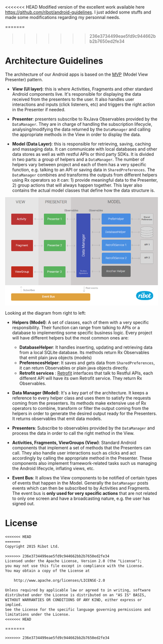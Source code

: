 <<<<<<< HEAD
Modified version of the excellent work available here https://github.com/ribot/android-guidelines. I just added some stuffs and made some modifications regarding my personnal needs.

=======
>>>>>>> 236e3734499eae5fd9c944662bb2b7650ed2fe34
# Architecture Guidelines

The architecture of our Android apps is based on the [MVP](https://en.wikipedia.org/wiki/Model%E2%80%93view%E2%80%93presenter) (Model View Presenter) pattern.

* __View (UI layer)__: this is where Activities, Fragments and other standard Android components live. It's responsible for displaying the data received from the presenters to the user. It also handles user interactions and inputs (click listeners, etc) and triggers the right action in the Presenter if needed.

* __Presenter__: presenters subscribe to RxJava Observables provided by the `DataManager`. They are in charge of handling the subscription lifecycle, analysing/modifying the data returned by the `DataManager` and calling the appropriate methods in the View in order to display the data.

* __Model (Data Layer)__: this is responsible for retrieving, saving, caching and massaging data. It can communicate with local databases and other data stores as well as with restful APIs or third party SDKs. It is divided in two parts: a group of helpers and a `DataManager`. The number of helpers vary between project and each of them has a very specific function, e.g. talking to an API or saving data in `SharedPreferences`. The `DataManager` combines and transforms the outputs from different helpers using Rx operators so it can: 1) provide meaningful data to the Presenter,  2) group actions that will always happen together. This layer also contains the actual model classes that define how the data structure is.

![](architecture_diagram.png)

Looking at the diagram from right to left:

* __Helpers (Model)__: A set of classes, each of them with a very specific responsibility. Their function can range from talking to APIs or a database to implementing some specific business logic. Every project will have different helpers but the most common ones are:
	- __DatabaseHelper__: It handles inserting, updating and retrieving data from a local SQLite database. Its methods return Rx Observables that emit plain java objects (models)
	- __PreferencesHelper__: It saves and gets data from `SharedPreferences`, it can return Observables or plain java objects directly.
	- __Retrofit services__ : [Retrofit](http://square.github.io/retrofit) interfaces that talk to Restful APIs, each different API will have its own Retrofit service. They return Rx Observables.

* __Data Manager (Model)__: It's a key part of the architecture. It keeps a reference to every helper class and uses them to satisfy the requests coming from the presenters. Its methods make extensive use of Rx operators to combine, transform or filter the output coming from the helpers in order to generate the desired output ready for the Presenters. It returns observables that emit data models.

* __Presenters__: Subscribe to observables provided by the `DataManager` and process the data in order to call the right method in the View.

* __Activities, Fragments, ViewGroups (View)__: Standard Android components that implement a set of methods that the Presenters can call. They also handle user interactions such as clicks and act accordingly by calling the appropriate method in the Presenter. These components also implement framework-related tasks such us managing the Android lifecycle, inflating views, etc.

* __Event Bus__: It allows the View components to be notified of certain types of events that happen in the Model. Generally the  `DataManager` posts events which can then be subscribed to by Activities and Fragments. The event bus is __only used for very specific actions__ that are not related to only one screen and have a broadcasting nature, e.g. the user has signed out.

# License

```
<<<<<<< HEAD
=======
Copyright 2015 Ribot Ltd.

>>>>>>> 236e3734499eae5fd9c944662bb2b7650ed2fe34
Licensed under the Apache License, Version 2.0 (the "License");
you may not use this file except in compliance with the License.
You may obtain a copy of the License at

    http://www.apache.org/licenses/LICENSE-2.0

Unless required by applicable law or agreed to in writing, software
distributed under the License is distributed on an "AS IS" BASIS,
WITHOUT WARRANTIES OR CONDITIONS OF ANY KIND, either express or implied.
See the License for the specific language governing permissions and
limitations under the License.
<<<<<<< HEAD
```
=======
```
>>>>>>> 236e3734499eae5fd9c944662bb2b7650ed2fe34
